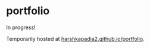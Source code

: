 # portfolio

In progress!

Temporarily hosted at [harshkapadia2.github.io/portfolio](https://harshkapadia2.github.io/portfolio/).
